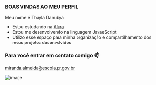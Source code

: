 ### BOAS VINDAS AO MEU PERFIL 

Meu nome é Thayla Danubya

- Estou estudando na [Alura](https://www.alura.com.br)
- Estou me desenvolvendo na linguagem JavaeScript
- Utilizo esse espaço para minha organização e compartilhamento dos meus projetos desenvolvidos 

 ### Para você entrar em contato comigo 📫

 miranda.almeida@escola.pr.gov.br

![image](https://github.com/user-attachments/assets/b7f1b144-626f-4c29-885c-59f0135a2dd0)

 
